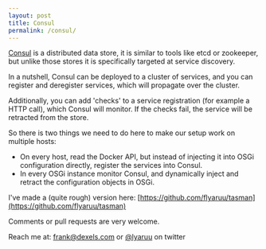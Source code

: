```yaml
---
layout: post
title: Consul
permalink: /consul/
---
```

[Consul](https://consul.io/) is a distributed data store, it is similar to tools like etcd or zookeeper, but unlike those stores it is specifically targeted at service discovery.

In a nutshell, Consul can be deployed to a cluster of services, and you can register and deregister services, which will propagate over the cluster. 

Additionally, you can add 'checks' to a service registration (for example a HTTP call), which Consul will monitor. If the checks fail, the service will be retracted from the store.

So there is two things we need to do here to make our setup work on multiple hosts:

 - On every host, read the Docker API, but instead of injecting it into OSGi configuration directly, register the services into Consul.
 - In every OSGi instance monitor Consul, and dynamically inject and retract the configuration objects in OSGi.
 
 
I've made a (quite rough) version here: [https://github.com/flyaruu/tasman](https://github.com/flyaruu/tasman)
 
Comments or pull requests are very welcome.
 
Reach me at: frank@dexels.com or [@lyaruu](https://twitter.com/lyaruu) on twitter